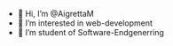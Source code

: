 - 👋 Hi, I’m @AigrettaM
- 👀 I’m interested in web-development
- 🌱 I’m student of Software-Endgenerring
<!---
AigrettaM/AigrettaM is a ✨ special ✨ repository because its `README.md` (this file) appears on your GitHub profile.
You can click the Preview link to take a look at your changes.
--->
